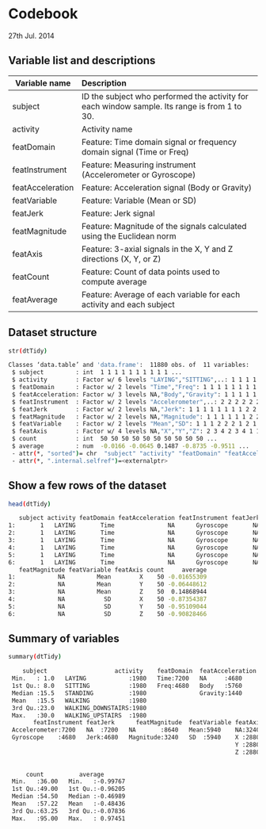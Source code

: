 Codebook
==
27th Jul. 2014

Variable list and descriptions
--
| Variable name        | Description           | 
| -------------------- |:---------------------| 
| subject            | ID the subject who performed the activity for each window sample. Its range is from 1 to 30.         | 
| activity             | Activity name      | 
| featDomain | Feature: Time domain signal or frequency domain signal (Time or Freq)      |  
| featInstrument | Feature: Measuring instrument (Accelerometer or Gyroscope)      |  
| featAcceleration | Feature: Acceleration signal (Body or Gravity)     |  
| featVariable | Feature: Variable (Mean or SD)  |  
| featJerk | Feature: Jerk signal |  
| featMagnitude | Feature: Magnitude of the signals calculated using the Euclidean norm  |  
| featAxis | Feature: 3-axial signals in the X, Y and Z directions (X, Y, or Z)  |  
| featCount | Feature: Count of data points used to compute average |  
| featAverage | Feature: Average of each variable for each activity and each subject |  

Dataset structure
--
```sh
str(dtTidy)
```
```sh
Classes ‘data.table’ and 'data.frame':	11880 obs. of  11 variables:
 $ subject         : int  1 1 1 1 1 1 1 1 1 1 ...
 $ activity        : Factor w/ 6 levels "LAYING","SITTING",..: 1 1 1 1 1 1 1 1 1 1 ...
 $ featDomain      : Factor w/ 2 levels "Time","Freq": 1 1 1 1 1 1 1 1 1 1 ...
 $ featAcceleration: Factor w/ 3 levels NA,"Body","Gravity": 1 1 1 1 1 1 1 1 1 1 ...
 $ featInstrument  : Factor w/ 2 levels "Accelerometer",..: 2 2 2 2 2 2 2 2 2 2 ...
 $ featJerk        : Factor w/ 2 levels NA,"Jerk": 1 1 1 1 1 1 1 1 2 2 ...
 $ featMagnitude   : Factor w/ 2 levels NA,"Magnitude": 1 1 1 1 1 1 2 2 1 1 ...
 $ featVariable    : Factor w/ 2 levels "Mean","SD": 1 1 1 2 2 2 1 2 1 1 ...
 $ featAxis        : Factor w/ 4 levels NA,"X","Y","Z": 2 3 4 2 3 4 1 1 2 3 ...
 $ count           : int  50 50 50 50 50 50 50 50 50 50 ...
 $ average         : num  -0.0166 -0.0645 0.1487 -0.8735 -0.9511 ...
 - attr(*, "sorted")= chr  "subject" "activity" "featDomain" "featAcceleration" ...
 - attr(*, ".internal.selfref")=<externalptr> 
```

Show a few rows of the dataset
---
```sh
head(dtTidy)
```
```sh
   subject activity featDomain featAcceleration featInstrument featJerk
1:       1   LAYING       Time               NA      Gyroscope       NA
2:       1   LAYING       Time               NA      Gyroscope       NA
3:       1   LAYING       Time               NA      Gyroscope       NA
4:       1   LAYING       Time               NA      Gyroscope       NA
5:       1   LAYING       Time               NA      Gyroscope       NA
6:       1   LAYING       Time               NA      Gyroscope       NA
   featMagnitude featVariable featAxis count     average
1:            NA         Mean        X    50 -0.01655309
2:            NA         Mean        Y    50 -0.06448612
3:            NA         Mean        Z    50  0.14868944
4:            NA           SD        X    50 -0.87354387
5:            NA           SD        Y    50 -0.95109044
6:            NA           SD        Z    50 -0.90828466
```

Summary of variables
---
```sh
summary(dtTidy)
```
```sh
    subject                   activity    featDomain  featAcceleration
 Min.   : 1.0   LAYING            :1980   Time:7200   NA     :4680    
 1st Qu.: 8.0   SITTING           :1980   Freq:4680   Body   :5760    
 Median :15.5   STANDING          :1980               Gravity:1440    
 Mean   :15.5   WALKING           :1980                               
 3rd Qu.:23.0   WALKING_DOWNSTAIRS:1980                               
 Max.   :30.0   WALKING_UPSTAIRS  :1980                               
       featInstrument featJerk      featMagnitude  featVariable featAxis 
 Accelerometer:7200   NA  :7200   NA       :8640   Mean:5940    NA:3240  
 Gyroscope    :4680   Jerk:4680   Magnitude:3240   SD  :5940    X :2880  
                                                                Y :2880  
                                                                Z :2880  
                                                                         
                                                                         
     count          average        
 Min.   :36.00   Min.   :-0.99767  
 1st Qu.:49.00   1st Qu.:-0.96205  
 Median :54.50   Median :-0.46989  
 Mean   :57.22   Mean   :-0.48436  
 3rd Qu.:63.25   3rd Qu.:-0.07836  
 Max.   :95.00   Max.   : 0.97451  
```
